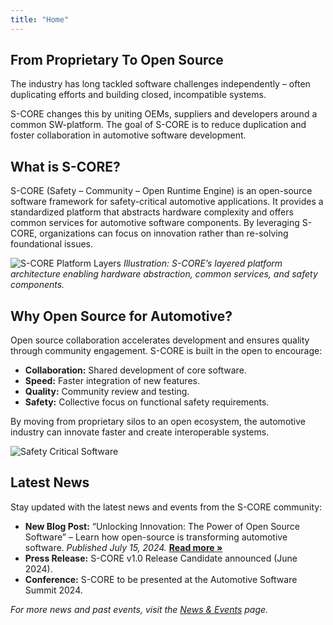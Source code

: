 ```yaml
---
title: "Home"
---
```


## From Proprietary To Open Source

The industry has long tackled software challenges independently – often duplicating efforts and building closed, incompatible systems.  

S-CORE changes this by uniting OEMs, suppliers and developers around a common SW-platform. The goal of S-CORE is to reduce duplication and foster collaboration in automotive software development.

## What is S-CORE?

S-CORE (Safety – Community – Open Runtime Engine) is an open-source software framework for safety-critical automotive applications. It provides a standardized platform that abstracts hardware complexity and offers common services for automotive software components. By leveraging S-CORE, organizations can focus on innovation rather than re-solving foundational issues.

![S-CORE Platform Layers](images/home/platform-layers-3x.png?width=120px&height=60px)
*Illustration: S-CORE’s layered platform architecture enabling hardware abstraction, common services, and safety components.*

## Why Open Source for Automotive?

Open source collaboration accelerates development and ensures quality through community engagement. S-CORE is built in the open to encourage:
- **Collaboration:** Shared development of core software.
- **Speed:** Faster integration of new features.
- **Quality:** Community review and testing.
- **Safety:** Collective focus on functional safety requirements.

By moving from proprietary silos to an open ecosystem, the automotive industry can innovate faster and create interoperable systems.

![Safety Critical Software](images/home/safety-critical.png)

## Latest News

Stay updated with the latest news and events from the S-CORE community:

- **New Blog Post:** “Unlocking Innovation: The Power of Open Source Software” – Learn how open-source is transforming automotive software. *Published July 15, 2024.* **[Read more »](/news/blog-details/)**  
- **Press Release:** S-CORE v1.0 Release Candidate announced (June 2024).  
- **Conference:** S-CORE to be presented at the Automotive Software Summit 2024.

_For more news and past events, visit the [News & Events](/news/) page._
